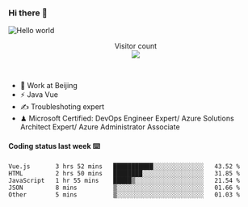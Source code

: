 ### Hi there 👋

<img src="https://raw.githubusercontent.com/sagar-viradiya/sagar-viradiya/master/resources/banner.png" alt="Hello world">
<p align="center"> 
  Visitor count<br/>
  <img src="https://profile-counter.glitch.me/youszoe/count.svg" />
</p>
<br/>

- 🍻 Work at Beijing 
- ⚡ Java Vue
- ✍️ Troubleshoting expert
- ♟  Microsoft Certified: DevOps Engineer Expert/ Azure Solutions Architect Expert/ Azure Administrator Associate

#### Coding status last week ⌨️

<!--START_SECTION:waka-->

```text
Vue.js       3 hrs 52 mins   ███████████░░░░░░░░░░░░░░   43.52 %
HTML         2 hrs 50 mins   ████████░░░░░░░░░░░░░░░░░   31.85 %
JavaScript   1 hr 55 mins    █████▒░░░░░░░░░░░░░░░░░░░   21.54 %
JSON         8 mins          ▒░░░░░░░░░░░░░░░░░░░░░░░░   01.66 %
Other        5 mins          ▒░░░░░░░░░░░░░░░░░░░░░░░░   01.03 %
```

<!--END_SECTION:waka-->

<br/>
<center><img src="http://ghchart.rshah.org/409ba5/yousazoe" alt="" /></center>


